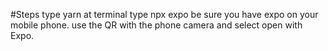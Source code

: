 #Steps
type yarn at terminal
type npx expo
be sure you have expo on your mobile phone.
use the QR with the phone camera and select open with Expo.
